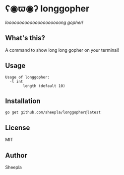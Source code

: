 # ʕ◉ϖ◉ʔ longgopher

*looooooooooooooooooooong gopher!*

## What's this?

A command to show long long gopher on your terminal!

## Usage

```
Usage of longgopher:
  -l int
        length (default 10)
```

## Installation

```
go get github.com/sheepla/longgopher@latest
```

## License

MIT

## Author

Sheepla

